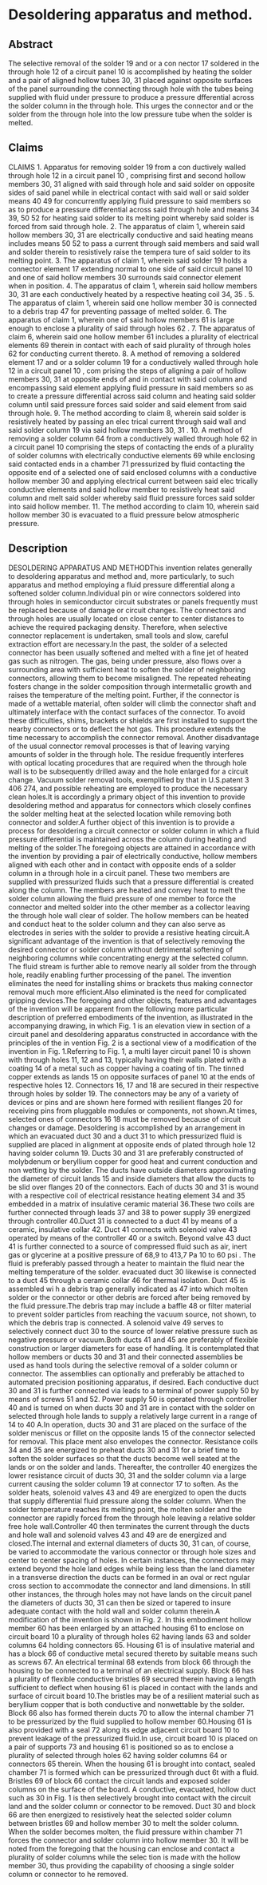 # Desoldering apparatus and method.

## Abstract
The selective removal of the solder 19 and or a con nector 17 soldered in the through hole 12 of a circuit panel 10 is accomplished by heating the solder and a pair of aligned hollow tubes 30, 31 placed against opposite surfaces of the panel surrounding the connecting through hole with the tubes being supplied with fluid under pressure to produce a pressure dfferential across the solder column in the through hole. This urges the connector and or the solder from the througn hole into the low pressure tube when the solder is melted.

## Claims
CLAIMS 1. Apparatus for removing solder 19 from a con ductively walled through hole 12 in a circuit panel 10 , comprising first and second hollow members 30, 31 aligned with said through hole and said solder on opposite sides of said panel while in electrical contact with said wall or said solder means 40 49 for concurrently applying fluid pressure to said members so as to produce a pressure differential across said through hole and means 34 39, 50 52 for heating said solder to its melting point whereby said solder is forced from said through hole. 2. The apparatus of claim 1, wherein said hollow members 30, 31 are electrically conductive and said heating means includes means 50 52 to pass a current through said members and said wall and solder therein to resistively raise the tempera ture of said solder to its melting point. 3. The apparatus of claim 1, wherein said solder 19 holds a connector element 17 extending normal to one side of said circuit panel 10 and one of said hollow members 30 surrounds said connector element when in position. 4. The apparatus of claim 1, wherein said hollow members 30, 31 are each conductively heated by a respective heating coil 34, 35 . 5. The apparatus of claim 1, wherein said one hollow member 30 is connected to a debris trap 47 for preventing passage of melted solder. 6. The apparatus of claim 1, wherein one of said hollow members 61 is large enough to enclose a plurality of said through holes 62 . 7. The apparatus of claim 6, wherein said one hollow member 61 includes a plurality of electrical elements 69 therein in contact with each of said plurality of through holes 62 for conducting current thereto. 8. A method of removing a soldered element 17 and or a solder column 19 for a conductively walled through hole 12 in a circuit panel 10 , com prising the steps of aligning a pair of hollow members 30, 31 at opposite ends of and in contact with said column and encompassing said element applying fluid pressure in said members so as to create a pressure differential across said column and heating said solder column until said pressure forces said solder and said element from said through hole. 9. The method according to claim 8, wherein said solder is resistively heated by passing an elec trical current through said wall and said solder column 19 via said hollow members 30, 31 . 10. A method of removing a solder column 64 from a conductively walled through hole 62 in a circuit panel 10 comprising the steps of contacting the ends of a plurality of solder columns with electrically conductive elements 69 while enclosing said contacted ends in a chamber 71 pressurized by fluid contacting the opposite end of a selected one of said enclosed columns with a conductive hollow member 30 and applying electrical current between said elec trically conductive elements and said hollow member to resistively heat said column and melt said solder whereby said fluid pressure forces said solder into said hollow member. 11. The method according to claim 10, wherein said hollow member 30 is evacuated to a fluid pressure below atmospheric pressure.

## Description
DESOLDERING APPARATUS AND METHODThis invention relates generally to desoldering apparatus and method and, more particularly, to such apparatus and method employing a fluid pressure differential along a softened solder column.Individual pin or wire connectors soldered into through holes in semiconductor circuit substrates or panels frequently must be replaced because of damage or circuit changes. The connectors and through holes are usually located on close center to center distances to achieve the required packaging density. Therefore, when selective connector replacement is undertaken, small tools and slow, careful extraction effort are necessary.In the past, the solder of a selected connector has been usually softened and melted with a fine jet of heated gas such as nitrogen. The gas, being under pressure, also flows over a surrounding area with sufficient heat to soften the solder of neighboring connectors, allowing them to become misaligned. The repeated reheating fosters change in the solder composition through intermetallic growth and raises the temperature of the melting point. Further, if the connector is made of a wettable material, often solder will climb the connector shaft and ultimately interface with the contact surfaces of the connector. To avoid these difficulties, shims, brackets or shields are first installed to support the nearby connectors or to deflect the hot gas. This procedure extends the time necessary to accomplish the connector removal. Another disadvantage of the usual connector removal processes is that of leaving varying amounts of solder in the through hole. The residue frequently interferes with optical locating procedures that are required when the through hole wall is to be subsequently drilled away and the hole enlarged for a circuit change. Vacuum solder removal tools, exemplified by that in U.S.patent 3 406 274, and possible reheating are employed to produce the necessary clean holes.It is accordingly a primary object of this invention to provide desoldering method and apparatus for connectors which closely confines the solder melting heat at the selected location while removing both connector and solder.A further object of this invention is to provide a process for desoldering a circuit connector or solder column in which a fluid pressure differential is maintained across the column during heating and melting of the solder.The foregoing objects are attained in accordance with the invention by providing a pair of electrically conductive, hollow members aligned with each other and in contact with opposite ends of a solder column in a through hole in a circuit panel. These two members are supplied with pressurized fluids such that a pressure differential is created along the column. The members are heated and convey heat to melt the solder column allowing the fluid pressure of one member to force the connector and melted solder into the other member as a collector leaving the through hole wall clear of solder. The hollow members can be heated and conduct heat to the solder column and they can also serve as electrodes in series with the solder to provide a resistive heating circuit.A significant advantage of the invention is that of selectively removing the desired connector or solder column without detrimental softening of neighboring columns while concentrating energy at the selected column. The fluid stream is further able to remove nearly all solder from the through hole, readily enabling further processing of the panel. The invention eliminates the need for installing shims or brackets thus making connector removal much more efficient.Also eliminated is the need for complicated gripping devices.The foregoing and other objects, features and advantages of the invention will be apparent from the following more particular description of preferred embodiments of the invention, as illustrated in the accompanying drawing, in which Fig. 1 is an elevation view in section of a circuit panel and desoldering apparatus constructed in accordance with the principles of the in vention Fig. 2 is a sectional view of a modification of the invention in Fig. 1.Referring to Fig. 1, a multi layer circuit panel 10 is shown with through holes 11, 12 and 13, typically having their walls plated with a coating 14 of a metal such as copper having a coating of tin. The tinned copper extends as lands 15 on opposite surfaces of panel 10 at the ends of respective holes 12. Connectors 16, 17 and 18 are secured in their respective through holes by solder 19. The connectors may be any of a variety of devices or pins and are shown here formed with resilient flanges 20 for receiving pins from pluggable modules or components, not shown.At times, selected ones of connectors 16 18 must be removed because of circuit changes or damage. Desoldering is accomplished by an arrangement in which an evacuated duct 30 and a duct 31 to which pressurized fluid is supplied are placed in alignment at opposite ends of plated through hole 12 having solder column 19. Ducts 30 and 31 are preferably constructed of molybdenum or beryllium copper for good heat and current conduction and non wetting by the solder. The ducts have outside diameters approximating the diameter of circuit lands 15 and inside diameters that allow the ducts to be slid over flanges 20 of the connectors. Each of ducts 30 and 31 is wound with a respective coil of electrical resistance heating element 34 and 35 embedded in a matrix of insulative ceramic material 36.These two coils are further connected through leads 37 and 38 to power supply 39 energized through controller 40.Duct 31 is connected to a duct 41 by means of a ceramic, insulative collar 42. Duct 41 connects with solenoid valve 43 operated by means of the controller 40 or a switch. Beyond valve 43 duct 41 is further connected to a source of compressed fluid such as air, inert gas or glycerine at a positive pressure of 68,9 to 413,7 Pa 10 to 60 psi . The fluid is preferably passed through a heater to maintain the fluid near the melting temperature of the solder. evacuated duct 30 likewise is connected to a duct 45 through a ceramic collar 46 for thermal isolation. Duct 45 is assembled wi h a debris trap generally indicated as 47 into which molten solder or the connector or other debris are forced after being removed by the fluid pressure.The debris trap may include a baffle 48 or filter material to prevent solder particles from reaching the vacuum source, not shown, to which the debris trap is connected. A solenoid valve 49 serves to selectively connect duct 30 to the source of lower relative pressure such as negative pressure or vacuum.Both ducts 41 and 45 are preferably of flexible construction or larger diameters for ease of handling. It is contemplated that hollow members or ducts 30 and 31 and their connected assemblies be used as hand tools during the selective removal of a solder column or connector. The assemblies can optionally and preferably be attached to automated precision positioning apparatus, if desired. Each conductive duct 30 and 31 is further connected via leads to a terminal of power supply 50 by means of screws 51 and 52. Power supply 50 is operated through controller 40 and is turned on when ducts 30 and 31 are in contact with the solder on selected through hole lands to supply a relatively large current in a range of 14 to 40 A.In operation, ducts 30 and 31 are placed on the surface of the solder meniscus or fillet on the opposite lands 15 of the connector selected for removal. This place ment also envelopes the connector. Resistance coils 34 and 35 are energized to preheat ducts 30 and 31 for a brief time to soften the solder surfaces so that the ducts become well seated at the lands or on the solder and lands. Thereafter, the controller 40 energizes the lower resistance circuit of ducts 30, 31 and the solder column via a large current causing the solder column 19 at connector 17 to soften. As the solder heats, solenoid valves 43 and 49 are energized to open the ducts that supply differential fluid pressure along the solder column. When the solder temperature reaches its melting point, the molten solder and the connector are rapidly forced from the through hole leaving a relative solder free hole wall.Controller 40 then terminates the current through the ducts and hole wall and solenoid valves 43 and 49 are de energized and closed.The internal and external diameters of ducts 30, 31 can, of course, be varied to accommodate the various connector or through hole sizes and center to center spacing of holes. In certain instances, the connectors may extend beyond the hole land edges while being less than the land diameter in a transverse direction the ducts can be formed in an oval or rect ngular cross section to accommodate the connector and land dimensions. In still other instances, the through holes may not have lands on the circuit panel the diameters of ducts 30, 31 can then be sized or tapered to insure adequate contact with the hold wall and solder column therein.A modification of the invention is shown in Fig. 2. In this embodiment hollow member 60 has been enlarged by an attached housing 61 to enclose on circuit board 10 a plurality of through holes 62 having lands 63 and solder columns 64 holding connectors 65. Housing 61 is of insulative material and has a block 66 of conductive metal secured thereto by suitable means such as screws 67. An electrical terminal 68 extends from block 66 through the housing to be connected to a terminal of an electrical supply. Block 66 has a plurality of flexible conductive bristles 69 secured therein having a length sufficient to deflect when housing 61 is placed in contact with the lands and surface of circuit board 10.The bristles may be of a resilient material such as beryllium copper that is both conductive and nonwettable by the solder. Block 66 also has formed therein ducts 70 to allow the internal chamber 71 to be pressurized by the fluid supplied to hollow member 60.Housing 61 is also provided with a seal 72 along its edge adjacent circuit board 10 to prevent leakage of the pressurized fluid.In use, circuit board 10 is placed on a pair of supports 73 and housing 61 is positioned so as to enclose a plurality of selected through holes 62 having solder columns 64 or connectors 65 therein. When the housing 61 is brought into contact, sealed chamber 71 is formed which can be pressurized through duct 6t with a fluid. Bristles 69 of block 66 contact the circuit lands and exposed solder columns on the surface of the board. A conductive, evacuated, hollow duct such as 30 in Fig. 1 is then selectively brought into contact with the circuit land and the solder column or connector to be removed. Duct 30 and block 66 are then energized to resistively heat the selected solder column between bristles 69 and hollow member 30 to melt the solder column. When the solder becomes molten, the fluid pressure within chamber 71 forces the connector and solder column into hollow member 30. It will be noted from the foregoing that the housing can enclose and contact a plurality of solder columns while the selec tion is made with the hollow member 30, thus providing the capability of choosing a single solder column or connector to he removed.